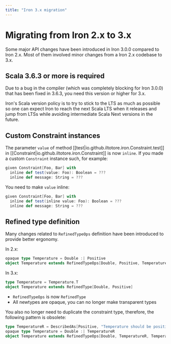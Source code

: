 ```yaml
---
title: "Iron 3.x migration"
---
```


# Migrating from Iron 2.x to 3.x

Some major API changes have been introduced in Iron 3.0.0 compared to Iron 2.x.
Most of them involved minor changes from a Iron 2.x codebase to 3.x.

## Scala 3.6.3 or more is required

Due to a bug in the compiler (which was completely blocking for Iron 3.0.0) that has been fixed in 3.6.3,
you need this version or higher for 3.x.

Iron's Scala version policy is to try to stick to the LTS as much as possible so one can expect Iron to
reach the next Scala LTS when it releases and jump from LTSs while avoiding intermediate Scala Next
versions in the future.

## Custom Constraint instances

The parameter `value` of method [[test|io.github.iltotore.iron.Constraint.test]] in
[[Constraint|io.github.iltotore.iron.Constraint]] is now `inline`.
If you made a custom `Constraint` instance such, for example:

```scala
given Constraint[Foo, Bar] with
  inline def test(value: Foo): Boolean = ???
  inline def message: String = ???
```

You need to make `value` inline:

```scala
given Constraint[Foo, Bar] with
  inline def test(inline value: Foo): Boolean = ???
  inline def message: String = ???
```

## Refined type definition

Many changes related to `RefinedTypeOps` definition have been introduced to provide better ergonomy.

In 2.x:

```scala
opaque type Temperature = Double :| Positive
object Temperature extends RefinedTypeOps[Double, Positive, Temperature]
```

In 3.x:

```scala
type Temperature = Temperature.T
object Temperature extends RefinedType[Double, Positive]
```

- `RefinedTypeOps` is now `RefinedType`
- All newtypes are opaque, you can no longer make transparent types

You also no longer need to duplicate the constraint type, therefore, the following pattern is obsolete:

```scala
type TemperatureR = DescribedAs[Positive, "Temperature should be positive"]
opaque type Temperature = Double :| TemperatureR
object Temperature extends RefinedTypeOps[Double, TemperatureR, Temperature]
```
